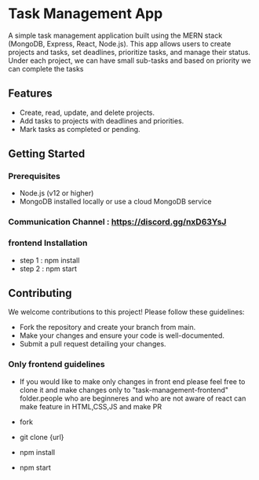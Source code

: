 # Task Management App

A simple task management application built using the MERN stack (MongoDB, Express, React, Node.js). This app allows users to create projects and tasks, set deadlines, prioritize tasks, and manage their status. Under each project, we can have small sub-tasks and based on priority we can complete the tasks

## Features

- Create, read, update, and delete projects.
- Add tasks to projects with deadlines and priorities.
- Mark tasks as completed or pending.

## Getting Started

### Prerequisites

- Node.js (v12 or higher)
- MongoDB installed locally or use a cloud MongoDB service

### Communication Channel : https://discord.gg/nxD63YsJ

### frontend Installation
- step 1 : npm install
- step 2 : npm start

## Contributing
We welcome contributions to this project! Please follow these guidelines:
- Fork the repository and create your branch from main.
- Make your changes and ensure your code is well-documented.
- Submit a pull request detailing your changes.

 ### Only frontend guidelines
   - If you would like to make only changes in front end please feel free to clone it and make changes only to "task-management-frontend" folder.people who are beginneres and who are not aware of react can make feature in HTML,CSS,JS and make PR

   - fork
   - git clone {url}
   - npm install
   - npm start


 
